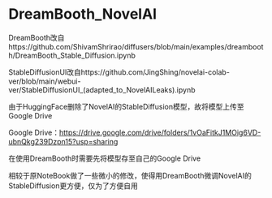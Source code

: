 # DreamBooth_NovelAI

DreamBooth改自https://github.com/ShivamShrirao/diffusers/blob/main/examples/dreambooth/DreamBooth_Stable_Diffusion.ipynb

StableDiffusionUI改自https://github.com/JingShing/novelai-colab-ver/blob/main/webui-ver/StableDiffusionUI_(adapted_to_NovelAILeaks).ipynb

由于HuggingFace删除了NovelAI的StableDiffusion模型，故将模型上传至Google Drive

Google Drive：https://drive.google.com/drive/folders/1vOaFitkJ1MOig6VD-ubnQkg239Dzpn15?usp=sharing

在使用DreamBooth时需要先将模型存至自己的Google Drive

相较于原NoteBook做了一些微小的修改，使得用DreamBooth微调NovelAI的StableDiffusion更方便，仅为了方便自用
